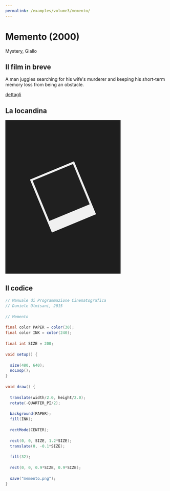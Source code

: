 ```yaml
---
permalink: /examples/volume3/memento/
---
```

# Memento (2000)

Mystery, Giallo

## Il film in breve
A man juggles searching for his wife's murderer and keeping his short-term memory loss from being an obstacle.

[dettagli](https://www.imdb.com/title/tt0209144/)

## La locandina
<img src="memento.png"  width="360px" title="Memento">


## Il codice
```java
// Manuale di Programmazione Cinematografica
// Daniele Olmisani, 2015

// Memento

final color PAPER = color(30);
final color INK = color(240);

final int SIZE = 200;

void setup() {
  
  size(480, 640);
  noLoop();
}

void draw() {
  
  translate(width/2.0, height/2.0);
  rotate(-QUARTER_PI/2);
  
  background(PAPER);
  fill(INK);
  
  rectMode(CENTER);
  
  rect(0, 0, SIZE, 1.2*SIZE);
  translate(0, -0.1*SIZE);
  
  fill(32);
  
  rect(0, 0, 0.9*SIZE, 0.9*SIZE);
  
  save("memento.png");
}
```
